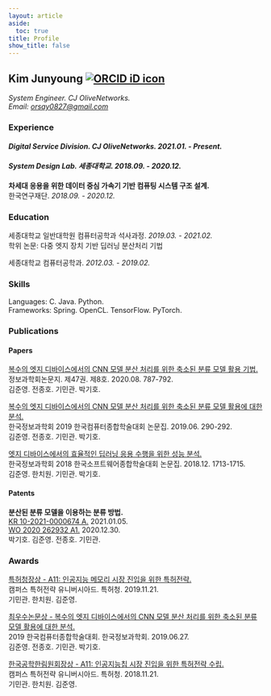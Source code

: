 ```yaml
---
layout: article
aside:
  toc: true
title: Profile
show_title: false
---
```


## Kim Junyoung <a href="https://orcid.org/0000-0002-9007-7145" target='_blank' style="vertical-align:top;"><img src="https://orcid.org/sites/default/files/images/orcid_16x16.png" alt="ORCID iD icon"></a> 

*System Engineer. CJ OliveNetworks.*<br />
*Email: <a href="mailto:orsay0827@gmail.com">orsay0827@gmail.com</a>*

### Experience

#### *Digital Service Division. CJ OliveNetworks. 2021.01. - Present.*

#### *System Design Lab. 세종대학교. 2018.09. - 2020.12.*

**차세대 응용을 위한 데이터 중심 가속기 기반 컴퓨팅 시스템 구조 설계.**<br />
한국연구재단. *2018.09. - 2020.12.*
### Education

세종대학교 일반대학원 컴퓨터공학과 석사과정. *2019.03. - 2021.02.*<br />
학위 논문: 다중 엣지 장치 기반 딥러닝 분산처리 기법

세종대학교 컴퓨터공학과. *2012.03. - 2019.02.*

### Skills

Languages: C. Java. Python.<br />
Frameworks: Spring. OpenCL. TensorFlow. PyTorch.

### Publications

#### Papers

<a href="https://doi.org/10.5626/JOK.2020.47.8.787" target='_blank'>복수의 엣지 디바이스에서의 CNN 모델 분산 처리를 위한 축소된 분류 모델 활용 기법.</a><br />
정보과학회논문지. 제47권. 제8호. 2020.08. 787-792.<br />
김준영. 전종호. 기민관. 박기호.

<a href="http://www.dbpia.co.kr/journal/articleDetail?nodeId=NODE08763159" target='_blank'>복수의 엣지 디바이스에서의 CNN 모델 분산 처리를 위한 축소된 분류 모델 활용에 대한 분석.</a><br />
한국정보과학회 2019 한국컴퓨터종합학술대회 논문집. 2019.06. 290-292.<br />
김준영. 전종호. 기민관. 박기호.

<a href="http://www.dbpia.co.kr/journal/articleDetail?nodeId=NODE07614068" target='_blank'>엣지 디바이스에서의 효율적인 딥러닝 응용 수행을 위한 성능 분석.</a><br />
한국정보과학회 2018 한국소프트웨어종합학술대회 논문집. 2018.12. 1713-1715.<br />
김준영. 한치원. 기민관. 박기호.

#### Patents

**분산된 분류 모델을 이용하는 분류 방법.**<br />
<a href="https://doi.org/10.8080/1020200076297" target='_blank'>KR 10-2021-0000674 A.</a> 2021.01.05.<br />
<a href="https://patentscope.wipo.int/search/ko/detail.jsf?docId=WO2020262932" target='_blank'>WO 2020 262932 A1.</a> 2020.12.30.<br />
박기호. 김준영. 전종호. 기민관.

### Awards

<a href="https://www.kipa.org/cpu/4_u2019.jsp" target='_blank'>특허청장상 - A11: 인공지능 메모리 시장 진입을 위한 특허전략.</a><br />
캠퍼스 특허전략 유니버시아드. 특허청. 2019.11.21.<br />
기민관. 한치원. 김준영.

<a href="http://kiise.or.kr/conference/kcc/2019/" target='_blank'>최우수논문상 - 복수의 엣지 디바이스에서의 CNN 모델 분산 처리를 위한 축소된 분류 모델 활용에 대한 분석.</a><br />
2019 한국컴퓨터종합학술대회. 한국정보과학회. 2019.06.27.<br />
김준영. 전종호. 기민관. 박기호.

<a href="https://www.kipa.org/cpu/4_u2018.jsp" target='_blank'>한국공학한림원회장상 - A11: 인공지능칩 시장 진입을 위한 특허전략 수립.</a><br />
캠퍼스 특허전략 유니버시아드. 특허청. 2018.11.21.<br />
기민관. 한치원. 김준영.
